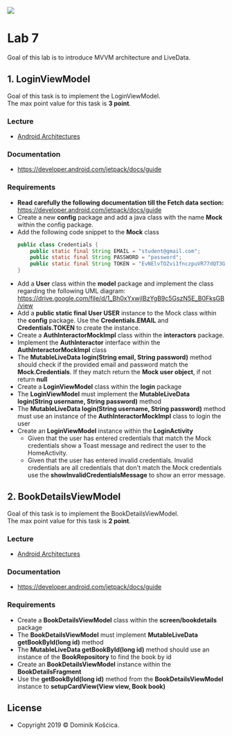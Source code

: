 ![](https://www.medicalcenter.virginia.edu/mobile-device-setup/colorsAndroidlogo.jpg/?s=50)

# Lab 7
Goal of this lab is to introduce MVVM architecture and LiveData.

## 1. LoginViewModel
Goal of this task is to implement the LoginViewModel.</br>
The max point value for this task is **3 point**.

### Lecture
* [Android Architectures](https://drive.google.com/file/d/1Lk9U09fHvpyffWBKiu-vD-aQIRpmb9ai/view)
### Documentation
* https://developer.android.com/jetpack/docs/guide

### Requirements
* **Read carefully the following documentation till the Fetch data section:** https://developer.android.com/jetpack/docs/guide
* Create a new **config** package and add a java class with the name **Mock** within the config package.
* Add the following code snippet to the **Mock** class
    ```java
    public class Credentials {
        public static final String EMAIL = "student@gmail.com";
        public static final String PASSWORD = "password";
        public static final String TOKEN = "EvNElvTOZvi1fnczpuVR77dQT3GlKkjtaRSFZmEo";
    }
    ```
* Add a **User** class within the **model** package and implement the class regarding the following UML diagram: https://drive.google.com/file/d/1_Bh0xYxwjIBzYgB9c5GszN5E_B0FksGB/view
* Add a **public static final User USER** instance to the Mock class within the **config** package. Use the **Credentials.EMAIL** and **Credentials.TOKEN** to create the instance.
* Create a **AuthInteractorMockImpl** class within the **interactors** package.
* Implement the **AuthInteractor** interface within the **AuthInteractorMockImpl** class
* The **MutableLiveData<User> login(String email, String password)** method should check if the provided email and password match the **Mock.Credentials**. If they match return the **Mock user object**, if not return **null**
* Create a **LoginViewModel** class within the **login** package
* The **LoginViewModel** must implement the **MutableLiveData<User> login(String username, String password)** method
* The **MutableLiveData<User> login(String username, String password)** method must use an instance of the **AuthInteractorMockImpl** class to login the user
* Create an **LoginViewModel** instance within the **LoginActivity**
    * Given that the user has entered credentials that match the Mock credentials show a Toast message and redirect the user to the HomeActivity.
    * Given that the user has entered invalid credentials. Invalid credentials are all credentials that don't match the Mock credentials use the **showInvalidCredentialsMessage** to show an error message.

## 2. BookDetailsViewModel
Goal of this task is to implement the BookDetailsViewModel.</br>
The max point value for this task is **2 point**.

### Lecture
* [Android Architectures](https://drive.google.com/file/d/1Lk9U09fHvpyffWBKiu-vD-aQIRpmb9ai/view)
### Documentation
* https://developer.android.com/jetpack/docs/guide

### Requirements
* Create a **BookDetailsViewModel** class within the **screen/bookdetails** package
* The **BookDetailsViewModel** must implement **MutableLiveData<Book> getBookById(long id)** method
* The **MutableLiveData<Book> getBookById(long id)** method should use an instance of the **BookRepository** to find the book by id
* Create an **BookDetailsViewModel** instance within the **BookDetailsFragment**
* Use the **getBookById(long id)** method from the **BookDetailsViewModel** instance to **setupCardView(View view, Book book)**

## License
* Copyright 2019 © Dominik Košćica.

